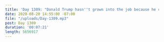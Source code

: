 ```yaml
---
title: 'Day 1309: "Donald Trump hasn''t grown into the job because he can''t."'
date: 2020-08-20 14:55:00 -07:00
file: "/uploads/Day-1309.mp3"
post: Day 1309
duration: '00:07:21'
length: 5656917
---
```


